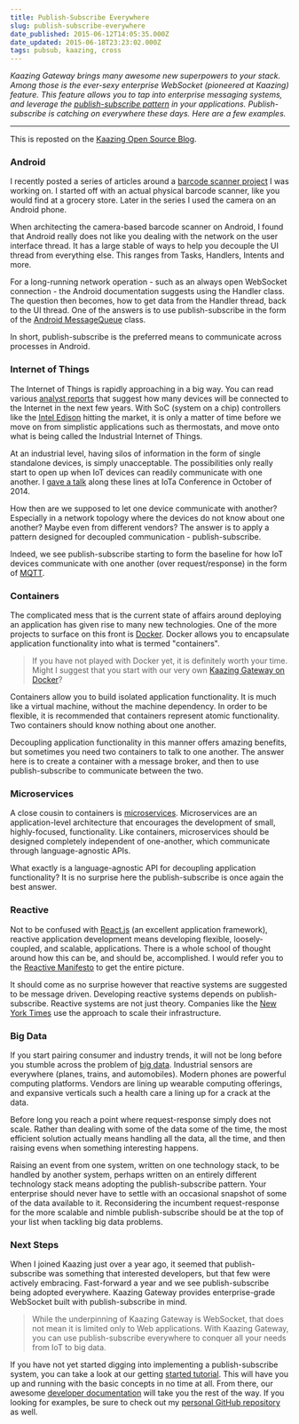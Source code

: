```yaml
---
title: Publish-Subscribe Everywhere
slug: publish-subscribe-everywhere
date_published: 2015-06-12T14:05:35.000Z
date_updated: 2015-06-18T23:23:02.000Z
tags: pubsub, kaazing, cross
---
```


*Kaazing Gateway brings many awesome new superpowers to your stack.  Among those is the ever-sexy enterprise WebSocket (pioneered at Kaazing) feature.  This feature allows you to tap into enterprise messaging systems, and leverage the [publish-subscribe pattern](http://en.wikipedia.org/wiki/Publish%E2%80%93subscribe_pattern) in your applications.  Publish-subscribe is catching on everywhere these days.  Here are a few examples.*

---

This is reposted on the [Kaazing Open Source Blog](http://kaazing.org/blog/publish-subscribe-everywhere/).

### Android

I recently posted a series of articles around a [barcode scanner project](http://blog.kevinhoyt.com/2015/05/15/real-time-barcode-scanner/) I was working on.  I started off with an actual physical barcode scanner, like you would find at a grocery store.  Later in the series I used the camera on an Android phone.

When architecting the camera-based barcode scanner on Android, I found that Android really does not like you dealing with the network on the user interface thread.  It has a large stable of ways to help you decouple the UI thread from everything else.  This ranges from Tasks, Handlers, Intents and more.

For a long-running network operation - such as an always open WebSocket connection - the Android documentation suggests using the Handler class.  The question then becomes, how to get data from the Handler thread, back to the UI thread.  One of the answers is to use publish-subscribe in the form of the [Android MessageQueue](http://developer.android.com/reference/android/os/MessageQueue.html) class.

In short, publish-subscribe is the preferred means to communicate across processes in Android.

### Internet of Things

The Internet of Things is rapidly approaching in a big way.  You can read various [analyst reports](http://www.forbes.com/sites/gilpress/2014/08/22/internet-of-things-by-the-numbers-market-estimates-and-forecasts/) that suggest how many devices will be connected to the Internet in the next few years.  With SoC (system on a chip) controllers like the [Intel Edison](http://blog.kevinhoyt.com/2015/05/12/first-steps-with-intel-edison/) hitting the market, it is only a matter of time before we move on from simplistic applications such as thermostats, and move onto what is being called the Industrial Internet of Things.

At an industrial level, having silos of information in the form of single standalone devices, is simply unacceptable.  The possibilities only really start to open up when IoT devices can readily communicate with one another.  I [gave a talk](https://www.youtube.com/watch?v=wQ5r4iTNppw) along these lines at IoTa Conference in October of 2014.

How then are we supposed to let one device communicate with another?  Especially in a network topology where the devices do not know about one another?  Maybe even from different vendors?  The answer is to apply a pattern designed for decoupled communication - publish-subscribe.

Indeed, we see publish-subscribe starting to form the baseline for how IoT devices communicate with one another (over request/response) in the form of [MQTT](http://mqtt.org/).

### Containers

The complicated mess that is the current state of affairs around deploying an application has given rise to many new technologies.  One of the more projects to surface on this front is [Docker](https://www.docker.com/).  Docker allows you to encapsulate application functionality into what is termed "containers".

> If you have not played with Docker yet, it is definitely worth your time.  Might I suggest that you start with our very own [Kaazing Gateway on Docker](https://registry.hub.docker.com/u/kaazing/gateway/?utm_content=buffer03ffb&amp;utm_medium=social&amp;utm_source=twitter.com&amp;utm_campaign=buffer)?

Containers allow you to build isolated application functionality.  It is much like a virtual machine, without the machine dependency.  In order to be flexible, it is recommended that containers represent atomic functionality.  Two containers should know nothing about one another.

Decoupling application functionality in this manner offers amazing benefits, but sometimes you need two containers to talk to one another.  The answer here is to create a container with a message broker, and then to use publish-subscribe to communicate between the two.

### Microservices

A close cousin to containers is [microservices](http://en.wikipedia.org/wiki/Microservices).  Microservices are an application-level architecture that encourages the development of small, highly-focused, functionality.  Like containers, microservices should be designed completely independent of one-another, which communicate through language-agnostic APIs.

What exactly is a language-agnostic API for decoupling application functionality?  It is no surprise here the publish-subscribe is once again the best answer.

### Reactive

Not to be confused with [React.js](https://facebook.github.io/react/) (an excellent application framework), reactive application development means developing flexible, loosely-coupled, and scalable, applications.  There is a whole school of thought around how this can be, and should be, accomplished.  I would refer you to the [Reactive Manifesto](http://www.reactivemanifesto.org/) to get the entire picture.

It should come as no surprise however that reactive systems are suggested to be message driven.  Developing reactive systems depends on publish-subscribe.  Reactive systems are not just theory.  Companies like the [New York Times](http://www.techrepublic.com/article/how-the-new-york-times-uses-reactive-programming-tools-like-scala-to-scale/) use the approach to scale their infrastructure.

### Big Data

If you start pairing consumer and industry trends, it will not be long before you stumble across the problem of [big data](http://en.wikipedia.org/wiki/Big_data).  Industrial sensors are everywhere (planes, trains, and automobiles).  Modern phones are powerful computing platforms.  Vendors are lining up wearable computing offerings, and expansive verticals such a health care a lining up for a crack at the data.

Before long you reach a point where request-response simply does not scale.  Rather than dealing with some of the data some of the time, the most efficient solution actually means handling all the data, all the time, and then raising evens when something interesting happens.

Raising an event from one system, written on one technology stack, to be handled by another system, perhaps written on an entirely different technology stack means adopting the publish-subscribe pattern.  Your enterprise should never have to settle with an occasional snapshot of some of the data available to it.  Reconsidering the incumbent request-response for the more scalable and nimble publish-subscribe should be at the top of your list when tackling big data problems.

### Next Steps

When I joined Kaazing just over a year ago, it seemed that publish-subscribe was something that interested developers, but that few were actively embracing.  Fast-forward a year and we see publish-subscribe being adopted everywhere.  Kaazing Gateway provides enterprise-grade WebSocket built with publish-subscribe in mind.

> While the underpinning of Kaazing Gateway is WebSocket, that does not mean it is limited only to Web applications.  With Kaazing Gateway, you can use publish-subscribe everywhere to conquer all your needs from IoT to big data.

If you have not yet started digging into implementing a publish-subscribe system, you can take a look at our getting [started tutorial](http://kaazing.org/demos/quick-start/).  This will have you up and running with the basic concepts in no time at all.  From there, our awesome [developer documentation](http://developer.kaazing.com/documentation/5.0/index.html) will take you the rest of the way.  If you looking for examples, be sure to check out my [personal GitHub repository](https://github.com/krhoyt/Kaazing) as well.
